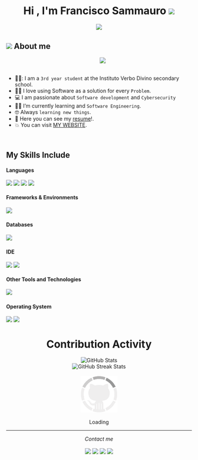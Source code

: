 <h1 align="center">Hi , I'm Francisco Sammauro <img src="https://media.giphy.com/media/hvRJCLFzcasrR4ia7z/giphy.gif" width="30"></h1>

<p align="center">
  <a href="https://github.com/DenverCoder1/readme-typing-svg"><img src="https://readme-typing-svg.herokuapp.com?font=Time+New+Roman&color=%23C8BE25&size=25&center=true&vCenter=true&width=600&height=100&lines=Future+Backend+Developer;Software+Engineer+Student;Cybersecurity+Enthusiast;Open+to+New+Opportunities"></a>
</p>


</p>

	
## <picture><img src = "https://github.com/7oSkaaa/7oSkaaa/blob/main/Images/about_me.gif?raw=true" width = 50px></picture> About me

<picture>
  <img class="right-gif" align="right" src="https://github.com/7oSkaaa/7oSkaaa/blob/main/Images/Right_Side.gif?raw=true" width="250px">
</picture>

<br><br>

- 👨‍🎓: I am a `3rd year student` at the Instituto Verbo Divino secondary school.
- :technologist: I love using Software as a solution for every `Problem`.
- :computer: I am passionate about `Software development` and `Cybersecurity`
- :student: I’m currently learning  and `Software Engineering`.
- :nerd_face: Always `learning new things`.
- :thinking: Here you can see my <a href="https://github.com/FranciscoSammauro/WebPersonal/blob/main/franciscoSammauroCV.pdf">resume</a>!.
- :boom: You can visit [MY WEBSITE]( https://franciscosammauro.github.io/WebPersonal/).
<br>

<style>
  /* Para pantallas grandes */
  .right-gif {
    float: right;
    margin-left: 10px;
  }

  /* Para pantallas pequeñas: coloca el GIF arriba del texto */
  @media (max-width: 768px) {
    .right-gif {
      float: none;
      display: block;
      margin: 0 auto 10px; /* Centra el GIF y agrega margen inferior */
    }
  }
</style>






## My Skills Include

<h4> Languages </h4>
<span> 
  <img src="https://img.shields.io/badge/HTML5-E34F26?style=for-the-badge&logo=html5&logoColor=white">
  <img src="https://img.shields.io/badge/CSS3-1572B6?style=for-the-badge&logo=css3&logoColor=white">
  <img src="https://img.shields.io/badge/JavaScript-F7DF1E?style=for-the-badge&logo=javascript&logoColor=black">
  <img src="https://img.shields.io/badge/python-3670A0?style=for-the-badge&logo=python&logoColor=ffdd54">
</span>

 <h4>Frameworks & Environments</h4>
<span>
  <img src="https://img.shields.io/badge/Node.js-6DA55F?style=for-the-badge&logo=node.js&logoColor=white">
</span>

<h4> Databases </h4>
<span>
  <img src="https://img.shields.io/badge/sqlite-%2307405e.svg?style=for-the-badge&logo=sqlite&logoColor=white">
</span>

<h4> IDE </h4>
<span>
<img src="https://img.shields.io/badge/Visual_Studio_Code-0078D4?style=for-the-badge&logo=visual%20studio%20code&logoColor=white">
<img src="https://img.shields.io/badge/NeoVim-%2357A143.svg?&style=for-the-badge&logo=neovim&logoColor=white">


<h4> Other Tools and Technologies </h4>
<span>
  <img src="https://img.shields.io/badge/Git-F05032?style=for-the-badge&logo=git&logoColor=white">
</span>

<h4> Operating System</h4>
<span>
  <img src="https://img.shields.io/badge/Arch%20Linux-1793D1?logo=arch-linux&logoColor=fff&style=for-the-badge">
  <img src="https://img.shields.io/badge/Debian-D70A53?style=for-the-badge&logo=debian&logoColor=white">
</span>





 <div align=center>
        <h1>Contribution Activity</h1>
        <img src="https://github-readme-stats.vercel.app/api?username=FranciscoSammauro&title_color=e5bc15&text_color=FFFFFF&show_icons=true&icon_color=e5bc15&include_all_commits=true&count_private=true&theme=dark" alt="GitHub Stats" height="200" />
        <br>
        <!--
        <img src="https://github-readme-stats.vercel.app/api/top-langs?username=ahmedfathydev&layout=compact&title_color=6FDA44&text_color=FFFFFF&theme=dark" alt="GitHub Most Used Languages" height="200" />
        <br>
        -->
        <img src="https://github-readme-streak-stats.herokuapp.com/?user=FranciscoSammauro&theme=dark&date_format=j%20M%5B%20Y%5D&currStreakLabel=e5bc15&fire=e5bc15&ring=e5bc15" alt="GitHub Streak Stats" height="200" />
        <br>
        <br>
    </div>
    <div align=center>
        <img src="https://raw.githubusercontent.com/AhmedFathyDev/AhmedFathyDev/main/GitHub.gif" alt="GitHub Octocat Logo" height="100">
        <p>Loading</p>
    </div>


    

<hr>
<p align="center">
   <i>Contact me</i>
   <br>
<br>	
<a target="_blank" href="https://www.linkedin.com/in/francisco-sammauro-50473b31b/"><img src="https://img.shields.io/badge/-LinkedIn-0077B5?style=for-the-badge&logo=Linkedin&logoColor=white"></img></a>
<a target="_blank" href="https://www.instagram.com/frann_sammauro/"><img src="https://img.shields.io/badge/Instagram-%23E4405F.svg?style=for-the-badge&logo=Instagram&logoColor=white"></img></a>
<a target="_blank" href="mailto:fs.sammauro@outlook.com"><img src="https://img.shields.io/badge/Microsoft_Outlook-0078D4?style=for-the-badge&logo=microsoft-outlook&logoColor=white"></img></a>
<a target="_blank" href="https://x.com/FSammauro22630"><img src="https://img.shields.io/badge/-Twitter-1DA1F2?style=for-the-badge&logo=Twitter&logoColor=white"></img></a>
<br>
</p>
